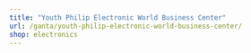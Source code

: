 ```yaml
---
title: "Youth Philip Electronic World Business Center"
url: /ganta/youth-philip-electronic-world-business-center/
shop: electronics
---
```

